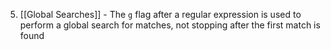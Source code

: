 5. [[Global Searches]] - The `g` flag after a regular expression is used to perform a global search for matches, not stopping after the first match is found